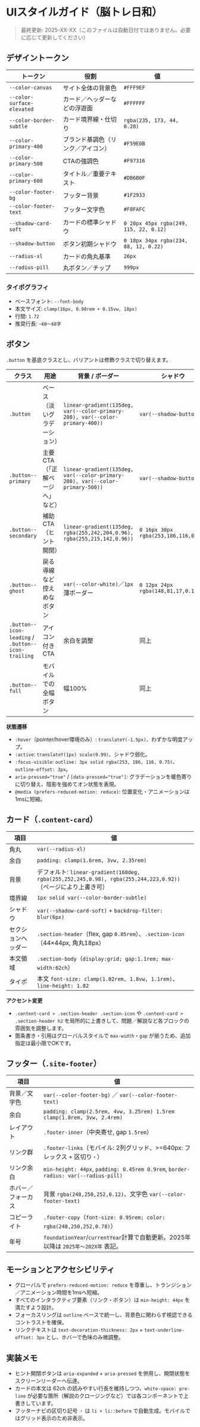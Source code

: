 # UIスタイルガイド（脳トレ日和）

> 最終更新: 2025-XX-XX（このファイルは自動日付ではありません。必要に応じて更新してください）

## デザイントークン

| トークン | 役割 | 値 |
| --- | --- | --- |
| `--color-canvas` | サイト全体の背景色 | `#FFF9EF` |
| `--color-surface-elevated` | カード／ヘッダーなどの浮遊面 | `#FFFFFF` |
| `--color-border-subtle` | カード境界線・仕切り | `rgba(235, 173, 44, 0.28)` |
| `--color-primary-400` | ブランド基調色（リンク／アイコン） | `#F59E0B` |
| `--color-primary-500` | CTAの強調色 | `#F97316` |
| `--color-primary-600` | タイトル／重要テキスト | `#DB6B0F` |
| `--color-footer-bg` | フッター背景 | `#1F2933` |
| `--color-footer-text` | フッター文字色 | `#F8FAFC` |
| `--shadow-card-soft` | カードの標準シャドウ | `0 20px 45px rgba(249, 115, 22, 0.12)` |
| `--shadow-button` | ボタン初期シャドウ | `0 18px 34px rgba(234, 88, 12, 0.22)` |
| `--radius-xl` | カードの角丸基準 | `26px` |
| `--radius-pill` | 丸ボタン／チップ | `999px` |

### タイポグラフィ
- ベースフォント: `--font-body`
- 本文サイズ: `clamp(16px, 0.98rem + 0.15vw, 18px)`
- 行間: `1.72`
- 推奨行長: `~60〜68字`

## ボタン

`.button` を基底クラスとし、バリアントは修飾クラスで切り替えます。

| クラス | 用途 | 背景 / ボーダー | シャドウ | 備考 |
| --- | --- | --- | --- | --- |
| `.button` | ベース（淡いグラデーション） | `linear-gradient(135deg, var(--color-primary-200), var(--color-primary-400))` | `var(--shadow-button)` | 最低タップ領域: `min-height:48px` |
| `.button--primary` | 主要CTA（「正解ページへ」など） | `linear-gradient(135deg, var(--color-primary-200), var(--color-primary-500))` | `var(--shadow-button)` | テキスト色: `var(--color-primary-contrast)` |
| `.button--secondary` | 補助CTA（ヒント開閉） | `linear-gradient(135deg, rgba(255,242,204,0.96), rgba(255,215,142,0.96))` | `0 16px 30px rgba(253,186,116,0.26)` | 押下時は`aria-pressed=true`で状態を表現 |
| `.button--ghost` | 戻る導線など控えめなボタン | `var(--color-white)`／`1px`薄ボーダー | `0 12px 24px rgba(148,81,17,0.12)` | 背景が明るい領域で使用 |
| `.button--icon-leading` / `.button--icon-trailing` | アイコン付きCTA | 余白を調整 | 同上 | フォントサイズ `1.2rem`のアイコンを自動調整 |
| `.button--full` | モバイルでの全幅ボタン | 幅100% | 同上 | 640px以下で適用推奨 |

**状態遷移**
- `:hover`（pointer/hover環境のみ）: `translateY(-1.5px)`、わずかな明度アップ。
- `:active`: `translateY(1px) scale(0.99)`、シャドウ弱化。
- `:focus-visible`: `outline: 3px solid rgba(253, 186, 116, 0.75)`、`outline-offset: 3px`。
- `aria-pressed="true"` / `[data-pressed="true"]`: グラデーションを暖色寄りに切り替え、陰影を強めてオン状態を表現。
- `@media (prefers-reduced-motion: reduce)`: 位置変化・アニメーションは1msに短縮。

## カード（`.content-card`）

| 項目 | 値 |
| --- | --- |
| 角丸 | `var(--radius-xl)`
| 余白 | `padding: clamp(1.6rem, 3vw, 2.35rem)`
| 背景 | デフォルト: `linear-gradient(160deg, rgba(255,252,245,0.98), rgba(255,244,223,0.92))`（ページにより上書き可） |
| 境界線 | `1px solid var(--color-border-subtle)` |
| シャドウ | `var(--shadow-card-soft)` + `backdrop-filter: blur(6px)` |
| セクションヘッダー | `.section-header`（flex, gap `0.85rem`）、`.section-icon`（44×44px, 角丸18px） |
| 本文領域 | `.section-body`（`display:grid; gap:1.1rem; max-width:62ch`） |
| タイポ | 本文 `font-size: clamp(1.02rem, 1.8vw, 1.1rem)`、`line-height: 1.82` |

**アクセント変更**
- `.content-card > .section-header .section-icon` や `.content-card > .section-header h2` を局所的に上書きして、問題／解説など各ブロックの雰囲気を調整します。
- 箇条書き・引用はグローバルスタイルで `max-width`・`gap` が揃うため、追加指定は最小限でOKです。

## フッター（`.site-footer`）

| 項目 | 値 |
| --- | --- |
| 背景／文字色 | `var(--color-footer-bg)` ／ `var(--color-footer-text)` |
| 余白 | `padding: clamp(2.5rem, 4vw, 3.25rem) 1.5rem clamp(1.8rem, 3vw, 2.4rem)` |
| レイアウト | `.footer-inner`（中央寄せ, gap `1.5rem`） |
| リンク群 | `.footer-links`（モバイル: 2列グリッド、>=640px: フレックス + 区切り`・`） |
| リンク余白 | `min-height: 44px`, `padding: 0.45rem 0.9rem`, `border-radius: var(--radius-pill)` |
| ホバー／フォーカス | 背景 `rgba(248,250,252,0.12)`、文字色 `var(--color-footer-text)` |
| コピーライト | `.footer-copy`（`font-size: 0.95rem; color: rgba(248,250,252,0.78)`） |
| 年号 | `foundationYear`/`currentYear`計算で自動更新。2025年以降は `2025年〜202X年` 表記。 |

## モーションとアクセシビリティ
- グローバルで `prefers-reduced-motion: reduce` を尊重し、トランジション／アニメーション時間を1msへ短縮。
- すべてのインタラクティブ要素（リンク・ボタン）は `min-height: 44px` を満たすよう設計。
- フォーカスリングは `outline` ベースで統一し、背景色に関わらず視認できるコントラストを確保。
- リンクテキストは `text-decoration-thickness: 2px` + `text-underline-offset: 3px` とし、ホバーで色味のみ微調整。

## 実装メモ
- ヒント開閉ボタンは `aria-expanded` + `aria-pressed` を併用し、開閉状態をスクリーンリーダーへ伝達。
- カードの本文は 62ch の読みやすい行長を維持しつつ、`white-space: pre-line` が必要な箇所（解説のクロージングなど）では各コンポーネントで上書きしています。
- フッターナビの区切り記号 `・` は `li + li::before` で自動生成。モバイルではグリッド表示のため非表示。
